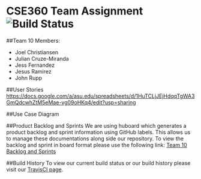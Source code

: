# CSE360 Team Assignment ![Build Status](https://travis-ci.org/jcrupp/CSE360_Team10_TeamAssignment.svg?branch=master) 

##Team 10 Members: 

- Joel Christiansen
- Julian Cruze-Miranda
- Jess Fernandez
- Jesus Ramirez
- John Rupp


##User Stories 
https://docs.google.com/a/asu.edu/spreadsheets/d/1HuTCLjJEjHdqqTgWA3GmQdcwhZtM5eMae-vg09oHKq4/edit?usp=sharing

##Use Case Diagram

    
##Product Backlog and Sprints
We are using huboard which generates a product backlog and sprint information using GitHub labels.  This allows us to manage these documentations along side our repository.  To view the backlog and sprint in board format please use the following link: [Team 10 Backlog and Sprints](https://huboard.com/jcrupp/CSE360_Team10_TeamAssignment)

##Build History
To view our current build status or our build history please visit our [TravisCI page](https://travis-ci.org/jcrupp/CSE360_Team10_TeamAssignment/builds).
